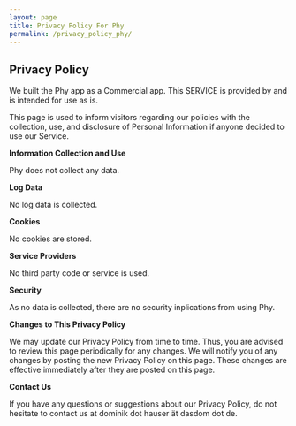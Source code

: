 ```yaml
---
layout: page
title: Privacy Policy For Phy
permalink: /privacy_policy_phy/
---
```


## Privacy Policy

We built the Phy app as a Commercial app. This SERVICE is provided by and is intended for use as is.

This page is used to inform visitors regarding our policies with the collection, use, and disclosure of Personal Information if anyone decided to use our Service.

**Information Collection and Use**

Phy does not collect any data.

**Log Data**

No log data is collected.

**Cookies**

No cookies are stored.

**Service Providers**

No third party code or service is used.

**Security**

As no data is collected, there are no security inplications from using Phy.

**Changes to This Privacy Policy**

We may update our Privacy Policy from time to time. Thus, you are advised to review this page periodically for any changes. We will notify you of any changes by posting the new Privacy Policy on this page. These changes are effective immediately after they are posted on this page.

**Contact Us**

If you have any questions or suggestions about our Privacy Policy, do not hesitate to contact us at dominik dot hauser ät dasdom dot de.
